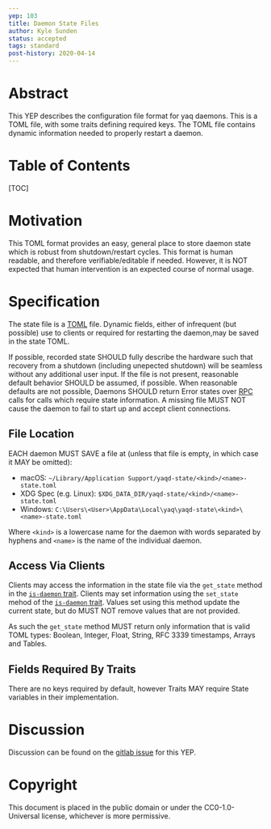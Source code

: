 ```yaml
---
yep: 103
title: Daemon State Files
author: Kyle Sunden
status: accepted
tags: standard
post-history: 2020-04-14
---
```


# Abstract

This YEP describes the configuration file format for yaq daemons.
This is a TOML file, with some traits defining required keys.
The TOML file contains dynamic information needed to properly restart a daemon.

# Table of Contents

[TOC]

# Motivation

This TOML format provides an easy, general place to store daemon state which is robust from shutdown/restart cycles.
This format is human readable, and therefore verifiable/editable if needed.
However, it is NOT expected that human intervention is an expected course of normal usage.

# Specification

The state file is a [TOML](https://github.com/toml-lang/toml) file.
Dynamic fields, either of infrequent (but possible) use to clients or required for restarting the daemon,may be saved in the state TOML.

If possible, recorded state SHOULD fully describe the hardware such that recovery from a shutdown (including unepected shutdown) will be seamless without any additional user input.
If the file is not present, reasonable default behavior SHOULD be assumed, if possible.
When reasonable defaults are not possible, Daemons SHOULD return Error states over [RPC](https://yeps.yaq.fyi/100) calls for calls which require state information.
A missing file MUST NOT cause the daemon to fail to start up and accept client connections.


## File Location

EACH daemon MUST SAVE a file at (unless that file is empty, in which case it MAY be omitted):

- macOS: `~/Library/Application Support/yaqd-state/<kind>/<name>-state.toml`
- XDG Spec (e.g. Linux): `$XDG_DATA_DIR/yaqd-state/<kind>/<name>-state.toml`
- Windows: `C:\Users\<User>\AppData\Local\yaq\yaqd-state\<kind>\<name>-state.toml`

Where `<kind>` is a lowercase name for the daemon with words separated by hyphens and `<name>` is the name of the individual daemon.

## Access Via Clients

Clients may access the information in the state file via the `get_state` method in the [`is-daemon` trait](https://yaq.fyi/traits/is-daemon/).
Clients may set information using the `set_state` mehod of the [`is-daemon` trait](https://yaq.fyi/traits/is-daemon/).
Values set using this method update the current state, but do MUST NOT remove values that are not provided.

As such the `get_state` method MUST return only information that is valid TOML types: Boolean, Integer, Float, String, RFC 3339 timestamps, Arrays and Tables.

## Fields Required By Traits

There are no keys required by default, however Traits MAY require State variables in their implementation.

# Discussion

Discussion can be found on the [gitlab issue](https://gitlab.com/yaq/yeps/-/issues/4) for this YEP.

# Copyright

This document is placed in the public domain or under the
CC0-1.0-Universal license, whichever is more permissive.
